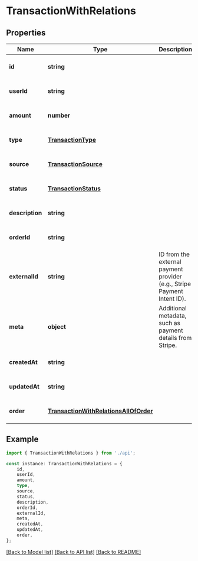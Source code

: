# TransactionWithRelations


## Properties

Name | Type | Description | Notes
------------ | ------------- | ------------- | -------------
**id** | **string** |  | [optional] [default to undefined]
**userId** | **string** |  | [optional] [default to undefined]
**amount** | **number** |  | [optional] [default to undefined]
**type** | [**TransactionType**](TransactionType.md) |  | [optional] [default to undefined]
**source** | [**TransactionSource**](TransactionSource.md) |  | [optional] [default to undefined]
**status** | [**TransactionStatus**](TransactionStatus.md) |  | [optional] [default to undefined]
**description** | **string** |  | [optional] [default to undefined]
**orderId** | **string** |  | [optional] [default to undefined]
**externalId** | **string** | ID from the external payment provider (e.g., Stripe Payment Intent ID). | [optional] [default to undefined]
**meta** | **object** | Additional metadata, such as payment details from Stripe. | [optional] [default to undefined]
**createdAt** | **string** |  | [optional] [default to undefined]
**updatedAt** | **string** |  | [optional] [default to undefined]
**order** | [**TransactionWithRelationsAllOfOrder**](TransactionWithRelationsAllOfOrder.md) |  | [optional] [default to undefined]

## Example

```typescript
import { TransactionWithRelations } from './api';

const instance: TransactionWithRelations = {
    id,
    userId,
    amount,
    type,
    source,
    status,
    description,
    orderId,
    externalId,
    meta,
    createdAt,
    updatedAt,
    order,
};
```

[[Back to Model list]](../README.md#documentation-for-models) [[Back to API list]](../README.md#documentation-for-api-endpoints) [[Back to README]](../README.md)
